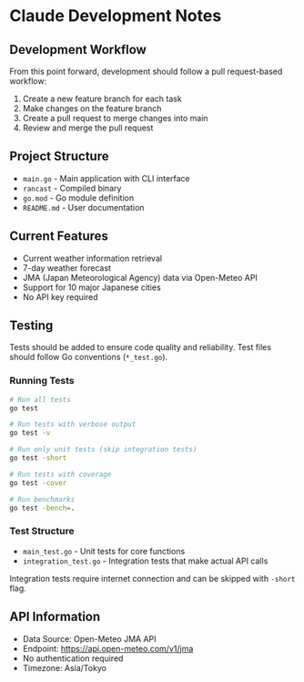 # Claude Development Notes

## Development Workflow

From this point forward, development should follow a pull request-based workflow:

1. Create a new feature branch for each task
2. Make changes on the feature branch
3. Create a pull request to merge changes into main
4. Review and merge the pull request

## Project Structure

- `main.go` - Main application with CLI interface
- `rancast` - Compiled binary
- `go.mod` - Go module definition
- `README.md` - User documentation

## Current Features

- Current weather information retrieval
- 7-day weather forecast
- JMA (Japan Meteorological Agency) data via Open-Meteo API
- Support for 10 major Japanese cities
- No API key required

## Testing

Tests should be added to ensure code quality and reliability. Test files should follow Go conventions (`*_test.go`).

### Running Tests

```bash
# Run all tests
go test

# Run tests with verbose output
go test -v

# Run only unit tests (skip integration tests)
go test -short

# Run tests with coverage
go test -cover

# Run benchmarks
go test -bench=.
```

### Test Structure

- `main_test.go` - Unit tests for core functions
- `integration_test.go` - Integration tests that make actual API calls

Integration tests require internet connection and can be skipped with `-short` flag.

## API Information

- Data Source: Open-Meteo JMA API
- Endpoint: https://api.open-meteo.com/v1/jma
- No authentication required
- Timezone: Asia/Tokyo